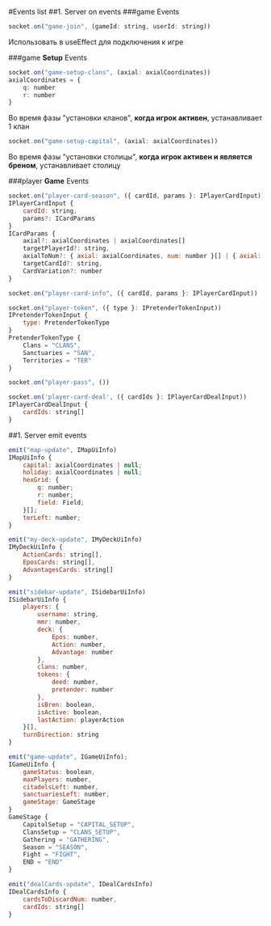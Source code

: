 #Events list
##1. Server on events
###game Events
```js
socket.on("game-join", (gameId: string, userId: string))
```
Использовать в useEffect для подключения к игре

###game **Setup** Events
```js
socket.on("game-setup-clans", (axial: axialCoordinates))
axialCoordinates = {
    q: number
    r: number
}
```
Во время фазы "установки кланов", **когда игрок активен**, yстанавливает 1 клан

```js
socket.on("game-setup-capital", (axial: axialCoordinates))
```
Во время фазы "установки столицы", **когда игрок активен и является бреном**, yстанавливает столицу

###player **Game** Events
```js
socket.on("player-card-season", ({ cardId, params }: IPlayerCardInput))
IPlayerCardInput {
    cardId: string,
    params?: ICardParams
}
ICardParams {
    axial?: axialCoordinates | axialCoordinates[]
    targetPlayerId?: string,
    axialToNum?: { axial: axialCoordinates, num: number }[] | { axial: axialCoordinates, num: number }
    targetCardId?: string,
    CardVariation?: number
}
```

```js
socket.on("player-card-info", ({ cardId, params }: IPlayerCardInput))
```
```js
socket.on("player-token", ({ type }: IPretenderTokenInput))
IPretenderTokenInput {
    type: PretenderTokenType
}
PretenderTokenType {
    Clans = "CLANS",
    Sanctuaries = "SAN",
    Territories = "TER"
}
```
```js
socket.on("player-pass", ())
```

```js
socket.on('player-card-deal', ({ cardIds }: IPlayerCardDealInput))
IPlayerCardDealInput {
    cardIds: string[]
}
```

##1. Server emit events

```js
emit("map-update", IMapUiInfo)
IMapUiInfo {
    capital: axialCoordinates | null;
    holiday: axialCoordinates | null;
    hexGrid: {
        q: number;
        r: number;
        field: Field;
    }[];
    terLeft: number;
}
```

```js
emit("my-deck-update", IMyDeckUiInfo)
IMyDeckUiInfo {
    ActionCards: string[],
    EposCards: string[],
    AdvantagesCards: string[]
}
```

```js
emit("sidebar-update", ISidebarUiInfo)
ISidebarUiInfo {
    players: {
        username: string,
        mmr: number,
        deck: {
            Epos: number,
            Action: number,
            Advantage: number
        },
        clans: number,
        tokens: {
            deed: number,
            pretender: number
        },
        isBren: boolean,
        isActive: boolean,
        lastAction: playerAction
    }[],
    turnDirection: string
}
```

```js
emit("game-update", IGameUiInfo);
IGameUiInfo {
    gameStatus: boolean,
    maxPlayers: number,
    citadelsLeft: number,
    sanctuariesLeft: number,
    gameStage: GameStage
}
GameStage {
    CapitalSetup = "CAPITAL_SETUP",
    ClansSetup = "CLANS_SETUP",
    Gathering = "GATHERING",
    Season = "SEASON",
    Fight = "FIGHT",
    END = "END"
}
```

```js
emit("dealCards-update", IDealCardsInfo)
IDealCardsInfo {
    cardsToDiscardNum: number,
    cardIds: string[]
}
```    